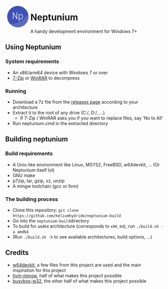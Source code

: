 <a href=#><img src=https://raw.githubusercontent.com/heliumhydride/neptunium-build/master/misc/pics/neptunium32.png width=80 align=left></a>
# Neptunium
A handy development environment for Windows 7+

## Using Neptunium
### System requirements
- An x86/arm64 device with Windows 7 or over
- [7-Zip](https://7-zip.org) or [WinRAR](https://www.rarlab.com/download.htm) to decompress

### Running
- Download a 7z file from the [releases page](https://github.com/heliumhydride/neptunium-build/releases) according to your architecture
- Extract it to the root of any drive (C:/, D:/, ...)
  - If 7-Zip / WinRAR asks you if you want to replace files, say 'No to All'
- Run neptunium.cmd in the extracted directory

## Building neptunium
### Build requirements
- A Unix-like environment like Linux, MSYS2, FreeBSD, w64devkit, ... (Or Neptunium itself lol)
- GNU make
- p7zip, tar, gzip, xz, unzip
- A mingw toolchain (gcc or llvm)

### The building process
- Clone this repository:
```git clone https://github.com/heliumhydride/neptunium-build```
- Go into the `neptunium-build`directory
- To build for `amd64` architecture (corresponds to `x86_64`), run
```./build.sh -a amd64```
- (Run `./build.sh -h` to see available architectures, build options, ...)

## Credits
- [w64devkit](https://github.com/skeeto/w64devkit), a few files from this project are used and the main inspiration for this project
- [llvm-mingw](https://github.com/mstorsjo/llvm-mingw), half of what makes this project possible
- [busybox-w32](https://github.com/rmyorston/busybox-w32), the other half of what makes this project possible

